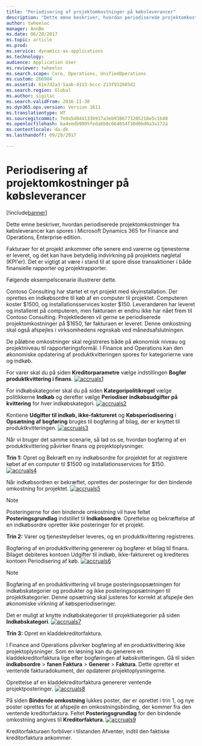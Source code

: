 ```yaml
---
title: "Periodisering af projektomkostninger på købsleverancer"
description: "Dette emne beskriver, hvordan periodiserede projektomkostninger fra købsleverancer kan spores i Microsoft Dynamics 365 for Finance and Operations, Enterprise edition."
author: twheeloc
manager: AnnBe
ms.date: 06/20/2017
ms.topic: article
ms.prod: 
ms.service: dynamics-ax-applications
ms.technology: 
audience: Application User
ms.reviewer: twheeloc
ms.search.scope: Core, Operations, UnifiedOperations
ms.custom: 266984
ms.assetid: 61e7d2a3-5aab-4113-bccc-213f932885d2
ms.search.region: Global
ms.author: sigitac
ms.search.validFrom: 2016-11-30
ms.dyn365.ops.version: Version 1611
ms.translationtype: HT
ms.sourcegitcommit: 7e0a5d044133b917a3eb9386773205218e5c1b40
ms.openlocfilehash: ba4eedb9895feda6b8c664654f30d0bd0a3a172a
ms.contentlocale: da-dk
ms.lasthandoff: 09/29/2017

---
```


# <a name="project-cost-accrual-on-purchase-receipts"></a>Periodisering af projektomkostninger på købsleverancer

[!include[banner](../includes/banner.md)]


Dette emne beskriver, hvordan periodiserede projektomkostninger fra købsleverancer kan spores i Microsoft Dynamics 365 for Finance and Operations, Enterprise edition. 

Fakturaer for et projekt ankommer ofte senere end varerne og tjenesterne er leveret, og det kan have betydelig indvirkning på projektets nøgletal (KPI'er). Det er vigtigt at være i stand til at spore disse transaktioner i både finansielle rapporter og projektrapporter.

Følgende eksempelscenarie illustrerer dette. 

Contoso Consulting har startet et nyt projekt med skyinstallation. Der oprettes en indkøbsordre til køb af en computer til projektet. Computeren koster $1500, og installationsservices koster $150. Leverandøren har leveret og installeret på computeren, men fakturaen er endnu ikke har nået frem til Contoso Consulting. Projektlederen vil gerne se periodiserede projektomkostninger på $1650, før fakturaen er leveret. Denne omkostning skal også afspejles i virksomhedens regnskab ved månedsafslutningen. 

De påløbne omkostninger skal registreres både på økonomisk niveau og projektniveau til rapporteringsformål. I Finance and Operations kan den økonomiske opdatering af produktkvitteringen spores for kategorierne vare og indkøb. 

For varer skal du på siden **Kreditorparametre** vælge indstillingen **Bogfør produktkvittering i finans**.
[![accruals1](./media/accruals1-1024x409.png)](./media/accruals1.png) 

For indkøbskategorier skal du på siden **Kategoripolitikregel** vælge politikkerne **Indkøb** og derefter vælge **Periodiser indkøbsudgifter på kvittering** for hver indkøbskategori.
[![accruals2](./media/accruals2-1024x569.png)](./media/accruals2.png) 

Kontiene **Udgifter til indkøb, ikke-faktureret** og **Købsperiodisering** i **Opsætning af bogføring** bruges til bogføring af bilag, der er knyttet til produktkvitteringen.
[![accruals3](./media/accruals3-1024x429.png)](./media/accruals3.png) 

Når vi bruger det samme scenarie, så lad os se, hvordan bogføring af en produktkvittering påvirker finans og projektoplysninger. 

**Trin 1:** Opret og Bekræft en ny indkøbsordre for projektet for at registrere købet af en computer til $1500 og installationsservices for $150.
[![accruals4](./media/accruals4-1024x497.png)](./media/accruals4.png) 

Når indkøbsordren er bekræftet, oprettes der posteringer for den bindende omkostning for projektet. 
[![accruals5](./media/accruals5-1024x219.png)](./media/accruals5.png) 

> [!NOTE]
> Posteringerne for den bindende omkostning vil have feltet **Posteringsgrundlag** indstillet til **Indkøbsordre**. Oprettelse og bekræftelse af en indkøbsordre opretter ikke posteringer for et projekt. 

**Trin 2:** Varer og tjenesteydelser leveres, og en produktkvittering registreres. 

Bogføring af en produktkvittering genererer og bogfører et bilag til finans. Bilaget debiteres kontoen Udgifter til indkøb, ikke-faktureret og krediteres kontoen Periodisering af køb. 
[![accruals6](./media/accruals6-1024x214.png)](./media/accruals6.png)

> [!NOTE]
> Bogføring af en produktkvittering vil bruge posteringsopsætningen for indkøbskategorier og produkter og ikke posteringsopsætningen til projektkategorier. Denne opsætning skal justeres for korrekt at afspejle den økonomiske virkning af købsperiodiseringer. 

Det er muligt at knytte indkøbskategorier til projektkategorier på siden **Indkøbskategori**.
[![accruals7](./media/accruals7-1024x390.png)](./media/accruals7.png)

**Trin 3:** Opret en kladdekreditorfaktura. 

I Finance and Operations påvirker bogføring af en produktkvittering ikke projektoplysninger. Som en løsning kan du generere en kladdekreditorfaktura lige efter bogføringen af købskvitteringen. Gå til siden **indkøbsordre** &gt; **fanen Faktura** &gt; **Generer** &gt; **Faktura**. Dette opretter et ventende fakturadokument, der opdaterer projektoplysningerne. 

Oprettelse af en kladdekreditorfaktura genererer ventende projektposteringer. 
[![accruals8](./media/accruals8-1024x225.png)](./media/accruals8.png) 

På siden **Bindende omkostning** lukkes poster, der er oprettet i trin 1, og nye poster oprettes for at afspejle en omkostningsbinding, der kommer fra den ventende kreditorfaktura. Feltet **Posteringsgrundlag** for den bindende omkostning angives til **Kreditorfaktura**.
[![accruals9](./media/accruals9-1024x200.png)](./media/accruals9.png)

Kreditorfakturaen forbliver i tilstanden Afventer, indtil den faktiske kreditorfaktura ankommer.




